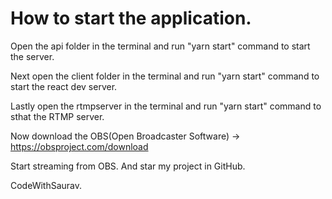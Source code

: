 # How to start the application.

Open the api folder in the terminal and run "yarn start" command to start the server.

Next open the client folder in the terminal and run "yarn start" command to start the react dev server.

Lastly open the rtmpserver in the terminal and run "yarn start" command to sthat the RTMP server.

Now download the OBS(Open Broadcaster Software) -> https://obsproject.com/download

Start streaming from OBS. And star my project in GitHub.

CodeWithSaurav.
